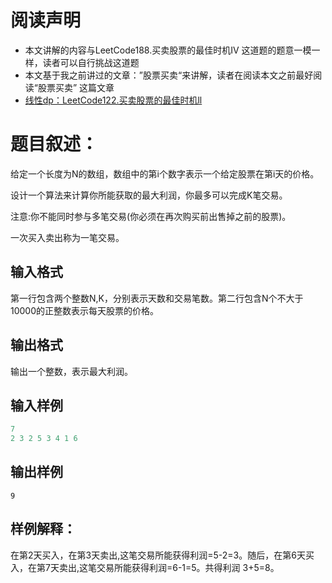# 阅读声明

+ 本文讲解的内容与LeetCode188.买卖股票的最佳时机IV 这道题的题意一模一样，读者可以自行挑战这道题
+ 本文基于我之前讲过的文章：”股票买卖“来讲解，读者在阅读本文之前最好阅读“股票买卖” 这篇文章
+ [线性dp：LeetCode122.买卖股票的最佳时机ll ](https://www.cnblogs.com/Tomorrowland/p/18407226)

# 题目叙述：

给定一个长度为N的数组，数组中的第i个数字表示一个给定股票在第i天的价格。

设计一个算法来计算你所能获取的最大利润，你最多可以完成K笔交易。

注意:你不能同时参与多笔交易(你必须在再次购买前出售掉之前的股票)。

一次买入卖出称为一笔交易。

## 输入格式

第一行包含两个整数N,K，分别表示天数和交易笔数。第二行包含N个不大于10000的正整数表示每天股票的价格。

## 输出格式

输出一个整数，表示最大利润。

## 输入样例

```cpp
7 
2 3 2 5 3 4 1 6
```

## 输出样例

```
9
```

## 样例解释：

在第2天买入，在第3天卖出,这笔交易所能获得利润=5-2=3。随后，在第6天买入，在第7天卖出,这笔交易所能获得利润=6-1=5。共得利润 3+5=8。